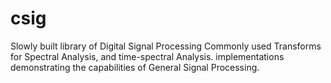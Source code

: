 # csig
Slowly built library of Digital Signal Processing Commonly used Transforms for Spectral Analysis, and time-spectral Analysis.  implementations demonstrating the capabilities of General Signal Processing. 
